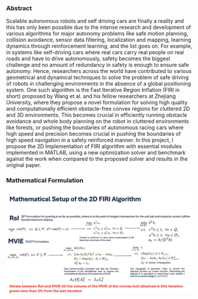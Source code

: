 ### Abstract 

Scalable autonomous robots and self driving cars are finally a reality and this has only been possible due to the intense research and development of various algorithms for major autonomy problems like safe motion planning, collision avoidance, sensor data filtering, localization and mapping, learning dynamics through reinforcement learning, and the list goes on. For example, in systems like self-driving cars where real cars carry real people on real roads and have to drive autonomously, safety becomes the biggest challenge and no amount of redundancy in safety is enough to ensure safe autonomy. Hence, researchers across the world have contributed to various geometrical and dynamical techniques to solve the problem of safe driving of robots in challenging environments in the absence of a global positioning system. One such algorithm is the Fast Iterative Region Inflation (FIRI in short) proposed by Wang et al. and his fellow researchers at Zhejiang University, where they propose a novel formulation for solving high quality and computationally efficient obstacle-free convex regions for cluttered 2D and 3D environments. This becomes crucial in efficiently running obstacle avoidance and whole body planning on the robot in cluttered environments like forests, or pushing the boundaries of autonomous racing cars where high speed and precision becomes crucial in pushing the boundaries of high speed navigation in a safety reinforced manner. In this project, I propose the 2D Implementation of FIRI algorithm with essential modules implemented in MATLAB, using a new optimization solver and benchmark against the work when compared to the proposed solver and results in the original paper.

### Mathematical Formulation 

![My Screenshot](images/FIRI_Math.png)


